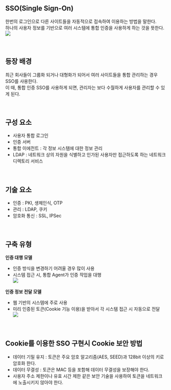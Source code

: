 ## SSO(Single Sign-On)
한번의 로그인으로 다른 사이트들을 자동적으로 접속하여 이용하는 방법을 말한다.  
하나의 사용자 정보를 기반으로 여러 시스템에 통합 인증을 사용하게 하는 것을 뜻한다.  
![](https://t1.daumcdn.net/cfile/tistory/99CE614E5B27749C0D)  
<br><br>
## 등장 배경
최근 회사들이 그룹화 되거나 대형화가 되어서 여러 사이트들을 통합 관리하는 경우 SSO를 사용한다.  
이 때, 통합 인증 SSO를 사용하게 되면, 관리자는 보다 수월하게 사용자를 관리할 수 있게 된다.  
<br><br>  
## 구성 요소
- 사용자 통합 로그인
- 인증 서버
- 통합 이에전트 : 각 정보 시스템에 대한 정보 관리
- LDAP : 네트워크 상의 자원을 식별하고 인가된 사용자만 접근하도록 하는 네트워크 디렉토리 서비스  
<br><br>
## 기술 요소
- 인증 : PKI, 생체인식, OTP
- 관리 : LDAP, 쿠키
- 암호화 통신 : SSL, IPSec  
<br><br>
## 구축 유형
__인증 대행 모델__
- 인증 방식을 변경하기 어려울 경우 많이 사용
- 시스템 접근 시, 통합 Agent가 인증 작업을 대행  
![](https://t1.daumcdn.net/cfile/tistory/99722A4D5B27771D28)  

__인증 정보 전달 모델__
- 웹 기반의 시스템에 주로 사용
- 미리 인증된 토큰(Cookie 기능 이용)을 받아서 각 시스템 접근 시 자동으로 전달  
![](https://t1.daumcdn.net/cfile/tistory/9913EE475B27777617)  
<br><br>
## Cookie를 이용한 SSO 구현시 Cookie 보안 방법
- 데이터 기밀 유지 : 토큰은 주요 암호 알고리즘(AES, SEED)과 128bit 이상의 키로 암호화 한다.
- 데이터 무결성 : 토큰은 MAC 등을 포함해 데이터 무결성을 보장해야 한다.
- 사용자 주소 제한이나 유효 시간 제한 같은 보안 기술을 사용하여 토큰을 네트워크에 노출시키지 않아야 한다.  
<br><br><br>
